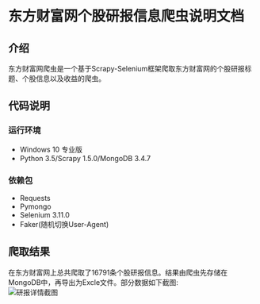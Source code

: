 东方财富网个股研报信息爬虫说明文档
==
介绍
 - 
东方财富网爬虫是一个基于Scrapy-Selenium框架爬取东方财富网的个股研报标题、个股信息以及收益的爬虫。<br>

代码说明
--
### 运行环境
* Windows 10 专业版<br>
* Python 3.5/Scrapy 1.5.0/MongoDB 3.4.7<br>

### 依赖包
* Requests<br>
* Pymongo<br>
* Selenium 3.11.0
* Faker(随机切换User-Agent)<br>

爬取结果
-
在东方财富网上总共爬取了16791条个股研报信息。结果由爬虫先存储在MongoDB中，再导出为Excle文件。部分数据如下截图:<br>
![研报详情截图](https://github.com/lanluyu/dongfangyanbao/blob/master/%E9%83%A8%E5%88%86%E7%A0%94%E6%8A%A5%E4%BF%A1%E6%81%AF.PNG)
